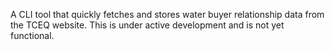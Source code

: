 A CLI tool that quickly fetches and stores water buyer relationship data from the TCEQ website. This is under active development and is not yet functional.
